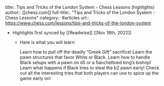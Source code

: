 title:: Tips and Tricks of the London System - Chess Lessons (highlights)
author:: [[chess.com]]
full-title:: "Tips and Tricks of the London System - Chess Lessons"
category:: #articles
url:: https://www.chess.com/lessons/tips-and-tricks-of-the-london-system

- Highlights first synced by [[Readwise]] [[Nov 18th, 2022]]
	- Here is what you will learn:
	  
	  Learn how to pull off the deadly “Greek Gift” sacrifice!
	  Learn the pawn structures that favor White or Black.
	  Learn how to handle Black setups with a pawn on d5 or a fianchettoed king’s bishop!
	  Learn what happens if Black tries to steal the b2 pawn early!
	  Check out all the interesting tries that both players can use to spice up the game early on!